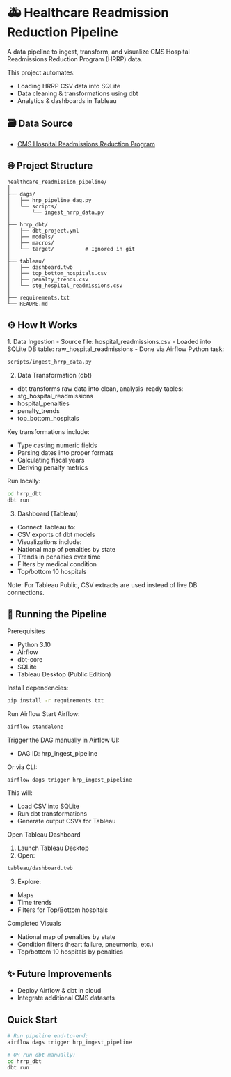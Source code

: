 <h1>🚑 Healthcare Readmission Reduction Pipeline</h1>
A data pipeline to ingest, transform, and visualize CMS Hospital Readmissions Reduction Program (HRRP) data.

This project automates:

- Loading HRRP CSV data into SQLite
- Data cleaning & transformations using dbt
- Analytics & dashboards in Tableau

<h2>🗃️ Data Source</h2>

- [CMS Hospital Readmissions Reduction Program](https://data.cms.gov/provider-data/dataset/9n3s-kdb3#overview)

<h2>🌐 Project Structure</h2>

```
healthcare_readmission_pipeline/
│
├── dags/
│   ├── hrp_pipeline_dag.py
│   └── scripts/
│       └── ingest_hrrp_data.py
│
├── hrrp_dbt/
│   ├── dbt_project.yml
│   ├── models/
│   ├── macros/
│   └── target/          # Ignored in git
│
├── tableau/
│   ├── dashboard.twb
│   ├── top_bottom_hospitals.csv
│   ├── penalty_trends.csv
│   └── stg_hospital_readmissions.csv
│
├── requirements.txt
└── README.md
```

<h2>⚙️ How It Works</h2>
1. Data Ingestion
- Source file: hospital_readmissions.csv
- Loaded into SQLite DB table: raw_hospital_readmissions
- Done via Airflow Python task:

```bash
scripts/ingest_hrrp_data.py
```

2. Data Transformation (dbt)
- dbt transforms raw data into clean, analysis-ready tables:
- stg_hospital_readmissions
- hospital_penalties
- penalty_trends
- top_bottom_hospitals

Key transformations include:
- Type casting numeric fields
- Parsing dates into proper formats
- Calculating fiscal years
- Deriving penalty metrics

Run locally:

```bash
cd hrrp_dbt
dbt run
```

3. Dashboard (Tableau)
- Connect Tableau to:
- CSV exports of dbt models
- Visualizations include:
- National map of penalties by state
- Trends in penalties over time
- Filters by medical condition
- Top/bottom 10 hospitals

Note: For Tableau Public, CSV extracts are used instead of live DB connections.

<h2>🚀 Running the Pipeline</h2>

Prerequisites
- Python 3.10
- Airflow
- dbt-core
- SQLite
- Tableau Desktop (Public Edition)

Install dependencies:
```bash
pip install -r requirements.txt
```

Run Airflow
Start Airflow:
```bash
airflow standalone
```
Trigger the DAG manually in Airflow UI:
- DAG ID: hrp_ingest_pipeline

Or via CLI:
```bash
airflow dags trigger hrp_ingest_pipeline
```
This will:

- Load CSV into SQLite
- Run dbt transformations
- Generate output CSVs for Tableau

Open Tableau Dashboard
1. Launch Tableau Desktop
2. Open:
```bash
tableau/dashboard.twb
```
3. Explore:
- Maps
- Time trends
- Filters for Top/Bottom hospitals

Completed Visuals
- National map of penalties by state
- Condition filters (heart failure, pneumonia, etc.)
- Top/bottom 10 hospitals by penalties

<h2>✨ Future Improvements</h2>

- Deploy Airflow & dbt in cloud
- Integrate additional CMS datasets

<h2>Quick Start</h2>

```bash
# Run pipeline end-to-end:
airflow dags trigger hrp_ingest_pipeline

# OR run dbt manually:
cd hrrp_dbt
dbt run
```
